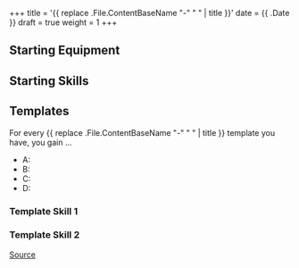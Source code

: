 +++
title = '{{ replace .File.ContentBaseName "-" " " | title }}'
date = {{ .Date }}
draft = true
weight = 1
+++

## Starting Equipment

## Starting Skills

## Templates
For every {{ replace .File.ContentBaseName "-" " " | title }} template you have, you gain ...

- A: 
- B: 
- C: 
- D: 

### Template Skill 1

### Template Skill 2

[Source](https://www.google.com)
